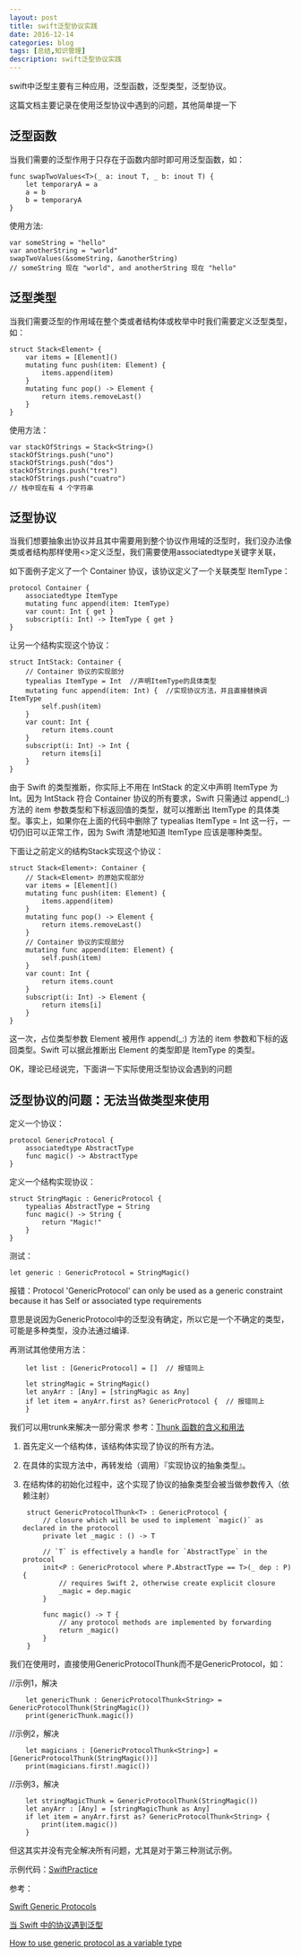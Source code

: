 ```yaml
---
layout: post
title: swift泛型协议实践
date: 2016-12-14
categories: blog
tags: [总结,知识管理]
description: swift泛型协议实践
---
```



swift中泛型主要有三种应用，泛型函数，泛型类型，泛型协议。

这篇文档主要记录在使用泛型协议中遇到的问题，其他简单提一下

## 泛型函数

当我们需要的泛型作用于只存在于函数内部时即可用泛型函数，如：
   
    func swapTwoValues<T>(_ a: inout T, _ b: inout T) {
	    let temporaryA = a
	    a = b
	    b = temporaryA
    }
    
使用方法:
    
	var someString = "hello"
	var anotherString = "world"
	swapTwoValues(&someString, &anotherString)
	// someString 现在 "world", and anotherString 现在 "hello"
    
## 泛型类型

当我们需要泛型的作用域在整个类或者结构体或枚举中时我们需要定义泛型类型，如：

	struct Stack<Element> {
	    var items = [Element]()
	    mutating func push(item: Element) {
	        items.append(item)
	    }
	    mutating func pop() -> Element {
	        return items.removeLast()
	    }
	}        
	
使用方法：
  
	var stackOfStrings = Stack<String>()
	stackOfStrings.push("uno")
	stackOfStrings.push("dos")
	stackOfStrings.push("tres")
	stackOfStrings.push("cuatro")
	// 栈中现在有 4 个字符串  	
	
## 泛型协议

当我们想要抽象出协议并且其中需要用到整个协议作用域的泛型时，我们没办法像类或者结构那样使用<>定义泛型，我们需要使用associatedtype关键字关联，

如下面例子定义了一个 Container 协议，该协议定义了一个关联类型 ItemType：

	protocol Container {
	    associatedtype ItemType
	    mutating func append(item: ItemType)
	    var count: Int { get }
	    subscript(i: Int) -> ItemType { get }
	}	
	
让另一个结构实现这个协议：

	struct IntStack: Container {
	    // Container 协议的实现部分
	    typealias ItemType = Int  //声明ItemType的具体类型
	    mutating func append(item: Int) {  //实现协议方法，并且直接替换调ItemType
	        self.push(item)
	    }
	    var count: Int {
	        return items.count
	    }
	    subscript(i: Int) -> Int {
	        return items[i]
	    }
	}	
	
由于 Swift 的类型推断，你实际上不用在 IntStack 的定义中声明 ItemType 为 Int。因为 IntStack 符合 Container 协议的所有要求，Swift 只需通过 append(_:) 方法的 item 参数类型和下标返回值的类型，就可以推断出 ItemType 的具体类型。事实上，如果你在上面的代码中删除了 typealias ItemType = Int 这一行，一切仍旧可以正常工作，因为 Swift 清楚地知道 ItemType 应该是哪种类型。	
	
下面让之前定义的结构Stack实现这个协议：

	struct Stack<Element>: Container {
	    // Stack<Element> 的原始实现部分
	    var items = [Element]()
	    mutating func push(item: Element) {
	        items.append(item)
	    }
	    mutating func pop() -> Element {
	        return items.removeLast()
	    }
	    // Container 协议的实现部分
	    mutating func append(item: Element) {
	        self.push(item)
	    }
	    var count: Int {
	        return items.count
	    }
	    subscript(i: Int) -> Element {
	        return items[i]
	    }
	}	
	
这一次，占位类型参数 Element 被用作 append(_:) 方法的 item 参数和下标的返回类型。Swift 可以据此推断出 Element 的类型即是 ItemType 的类型。	


OK，理论已经说完，下面讲一下实际使用泛型协议会遇到的问题

## 泛型协议的问题：无法当做类型来使用

定义一个协议：

	protocol GenericProtocol {
	    associatedtype AbstractType
	    func magic() -> AbstractType
	}
	
定义一个结构实现协议：

	struct StringMagic : GenericProtocol {
	    typealias AbstractType = String
	    func magic() -> String {
	        return "Magic!"
	    }
	}	

测试：

    let generic : GenericProtocol = StringMagic()

报错：Protocol 'GenericProtocol' can only be used as a generic constraint because it has Self or associated type requirements

意思是说因为GenericProtocol中的泛型没有确定，所以它是一个不确定的类型，可能是多种类型，没办法通过编译.

再测试其他使用方法：

        let list : [GenericProtocol] = []  // 报错同上
 
        let stringMagic = StringMagic()
        let anyArr : [Any] = [stringMagic as Any]
        if let item = anyArr.first as? GenericProtocol {  // 报错同上   
        }


我们可以用trunk来解决一部分需求
参考：[Thunk 函数的含义和用法](http://www.ruanyifeng.com/blog/2015/05/thunk.html)

1. 首先定义一个结构体，该结构体实现了协议的所有方法。
2. 在具体的实现方法中，再转发给（调用）『实现协议的抽象类型』。
3. 在结构体的初始化过程中，这个实现了协议的抽象类型会被当做参数传入（依赖注射）    

		struct GenericProtocolThunk<T> : GenericProtocol {  
		    // closure which will be used to implement `magic()` as declared in the protocol
		    private let _magic : () -> T
		
		    // `T` is effectively a handle for `AbstractType` in the protocol
		    init<P : GenericProtocol where P.AbstractType == T>(_ dep : P) {
		        // requires Swift 2, otherwise create explicit closure
		        _magic = dep.magic
		    }
		
		    func magic() -> T {
		        // any protocol methods are implemented by forwarding
		        return _magic()
		    }
		}	
		
我们在使用时，直接使用GenericProtocolThunk而不是GenericProtocol，如：

//示例1，解决

        let genericThunk : GenericProtocolThunk<String> = GenericProtocolThunk(StringMagic())
        print(genericThunk.magic())
 
//示例2，解决

        let magicians : [GenericProtocolThunk<String>] = [GenericProtocolThunk(StringMagic())]
        print(magicians.first!.magic())
        
//示例3，解决

        let stringMagicThunk = GenericProtocolThunk(StringMagic())
        let anyArr : [Any] = [stringMagicThunk as Any]
        if let item = anyArr.first as? GenericProtocolThunk<String> {
            print(item.magic())
        }
		
但这其实并没有完全解决所有问题，尤其是对于第三种测试示例。

示例代码：[SwiftPractice](https://github.com/martinLilili/SwiftPractice)

参考：

[Swift Generic Protocols
](https://milen.me/writings/swift-generic-protocols/)

[当 Swift 中的协议遇到泛型](https://chengwey.com/dang-swift-zhong-de-fan-xing-yu-dao-xie-yi/)

[How to use generic protocol as a variable type](http://stackoverflow.com/questions/27725803/how-to-use-generic-protocol-as-a-variable-type)
		
		
		
		
		